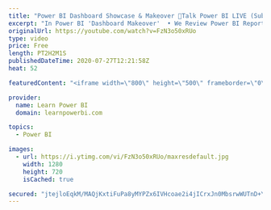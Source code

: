 ```yaml
---
title: "Power BI Dashboard Showcase & Makeover 🔴Talk Power BI LIVE (Subscribe & Join)"
excerpt: "In Power BI 'Dashboard Makeover'  • We Review Power BI Reports/Dashboards sent in by users  • Provide expert feedback and ideas on how to improve  • Submit Your Screenshots or PBIX file here 👉 https://www.learnpowerbi.com/makeover  ⚠️NOTE⚠️ :  • Do NOT send any sensitive data in your screenshots  •"
originalUrl: https://youtube.com/watch?v=FzN3o50xRUo
type: video
price: Free
length: PT2H2M1S
publishedDateTime: 2020-07-27T12:21:58Z
heat: 52

featuredContent: "<iframe width=\"800\" height=\"500\" frameborder=\"0\" src=\"https://www.youtube.com/embed/FzN3o50xRUo\" allow=\"accelerometer; autoplay; encrypted-media; gyroscope; picture-in-picture\" allowfullscreen></iframe>"

provider:
  name: Learn Power BI
  domain: learnpowerbi.com

topics:
  - Power BI

images:
  - url: https://i.ytimg.com/vi/FzN3o50xRUo/maxresdefault.jpg
    width: 1280
    height: 720
    isCached: true

secured: "jtejloEqkM/MAQjKxtiFuPa8yMYPZx6IVHcoae2i4jICrxJn0MbsrwWUTnD+YqhRBnFX+nRw8BLROv2I4fWvEt9HB8kurqYRFEJ/ChBbl+fWcANFhSRo5djdul6IvO+XRE1w14/ls9tOD3W+x+Fb6wuJhaAcqlfdc6cPbbI7WRtrmZUYCfdrYaBd4t4wrmbQCmOiOLziznIYlzBrVm/C/oeDkr+Zwy8c10k/C1mXJGPNjxiH8YOzBH643ZVvIDuTu/3O61GG+rg0FzmQuXReeFWifxNby7gKxX91UBu92/2tN2FU+oYi02fLx+TY4Ng/1J/HTUj73vrw0pIT6cjwVeEwVzqIWzgmQILTcxeofLrkMBLsoGLIhC/WXVj/nUNTrytqJTyWlXW0p7qvNMesJg==;ZuanOsxjm3hRJ1GOacK7hg=="
---
```


